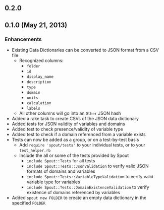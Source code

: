 ## 0.2.0

## 0.1.0 (May 21, 2013)

### Enhancements
- Existing Data Dictionaries can be converted to JSON format from a CSV file
  - Recognized columns:
    - `folder`
    - `id`
    - `display_name`
    - `description`
    - `type`
    - `domain`
    - `units`
    - `calculation`
    - `labels`
  - All other columns will go into an `Other` JSON hash
- Added a rake task to create CSVs of the JSON data dictionary
- Added tests for JSON validity of variables and domains
- Added test to check presence/validity of variable type
- Added test to check if a domain referenced from a variable exists
- Tests can now be added as a group, or on a test-by-test basis
  - Add `require 'spout/tests'` to your individual tests, or to your `test_helper.rb`
  - Include the all or some of the tests provided by Spout
    - `include Spout::Tests` for all tests
    - `include Spout::Tests::JsonValidation` to verify valid JSON formats of domains and variables
    - `include Spout::Tests::VariableTypeValidation` to verify valid variable type for variables
    - `include Spout::Tests::DomainExistenceValidation` to verify existence of domains referenced by variables
- Added `spout new FOLDER` to create an empty data dictionary in the specified `FOLDER`
